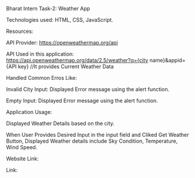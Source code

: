 Bharat Intern Task-2: Weather App 

Technologies used: HTML, CSS, JavaScript.

Resources:

  API Provider: https://openweathermap.org/api

  API Used in this application: https://api.openweathermap.org/data/2.5/weather?q={city name}&appid={API key}  //It provides Current Weather Data

Handled Common Erros Like:

  Invalid City Input: Displayed Error message using the alert function. 

  Empty Input: Displayed Error message using the alert function.


Application Usage:

  Displayed Weather Details based on the city.
  
  When User Provides Desired Input in the input field and Cliked Get Weather Button, Displayed Weather details include Sky Condition, Temperature, Wind Speed.

Website Link:

  Link: 
  
  
